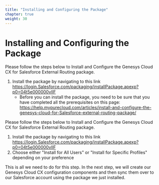 ```yaml
---
title: "Installing and Configuring the Package"
chapter: true
weight: 30
---
```


# Installing and Configuring the Package
Please follow the steps below to Install and Configure the Genesys Cloud CX for Salesforce External Routing package.
1. Install the package by navigating to this link https://login.Salesforce.com/packaging/installPackage.apexp?p0=04t5e000000vlIF
    - Before you can install the package, you need to be sure that you have completed all the prerequisites on this page: https://help.mypurecloud.com/articles/install-and-configure-the-genesys-cloud-for-Salesforce-external-routing-package/

Please follow the steps below to Install and Configure the Genesys Cloud CX for Salesforce External Routing package.
1. Install the package by navigating to this link https://login.Salesforce.com/packaging/installPackage.apexp?p0=04t5e000000vlIF
2. Choose either "Install for All Users" or "Install for Specific Profiles" depending on your preference

This is all we need to do for this step. In the next step, we will create our Genesys Cloud CX configuration components and then sync them over to our Salesforce account using the package we just installed.